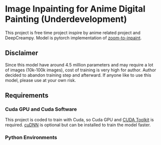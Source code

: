 # Image Inpainting for Anime Digital Painting (Underdevelopment)

This project is free time project inspire by anime related project and DeepCreampy. Model is pytorch implementation of [zoom-to-inpaint](https://github.com/google/zoom-to-inpaint).

## Disclaimer

Since this model have around 4.5 million parameters and may require a lot of images (10k-100k images), cost of training is very high for author. Author decided to abandon training step and afterward. If anyone like to use this model, please use at your own risk.

## Requirements

### Cuda GPU and Cuda Software

This project is coded to train with Cuda, so Cuda GPU and [CUDA Toolkit](https://developer.nvidia.com/cuda-toolkit) is required. [cuDNN](https://developer.nvidia.com/cudnn) is optional but can be installed to train the model faster.

### Python Environments

